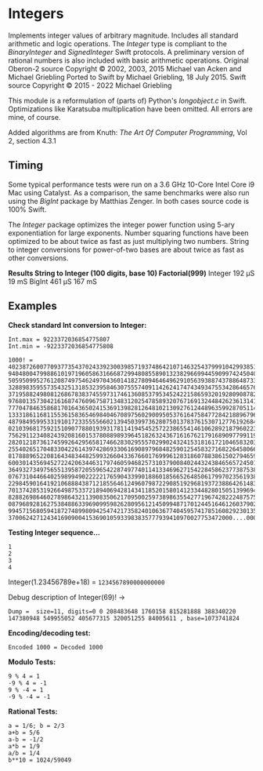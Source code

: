 # Integers

Implements integer values of arbitrary magnitude. Includes all standard arithmetic and logic operations.
The *Integer* type is compliant to the *BinaryInteger* and *SignedInteger* Swift protocols.
A preliminary version of rational numbers is also included with basic arithmetic operations.
Original Oberon-2 source Copyright © 2002, 2003, 2015 Michael van Acken and Michael Griebling
Ported to Swift by Michael Griebling, 18 July 2015.
Swift source Copyright © 2015 - 2022 Michael Griebling

This module is a reformulation of (parts of) Python's *longobject.c* in Swift. Optimizations like 
Karatsuba multiplication have been omitted.  All errors are mine, of course.

Added algorithms are from Knuth: _The Art Of Computer Programming_, Vol 2, section 4.3.1

## Timing

Some typical performance tests were run on a 3.6 GHz 10-Core Intel Core i9 Mac using Catalyst.
As a comparison, the same benchmarks were also run using the *BigInt* package by Matthias Zenger.
In both cases source code is 100% Swift.

The *Integer* package optimizes the integer power function using 5-ary exponentiation for large exponents.
Number squaring functions have been optimized to be about twice as fast as just multiplying two numbers.
String to integer conversions for power-of-two bases are about twice as fast as other conversions.

**Results  String to Integer (100 digits, base 10)  Factorial(999)**
Integer                     192 μS                       19 mS
BigInt                      461 μS                      167 mS

## Examples

**Check standard Int conversion to Integer:**
```
Int.max = 9223372036854775807
Int.min = -9223372036854775808
```
```
1000! = 40238726007709377354370243392300398571937486421071463254379991042993851239862902059204420848696
9404800479988610197196058631666872994808558901323829669944590997424504087073759918823627727188732519779
5059509952761208749754624970436014182780946464962910563938874378864873371191810458257836478499770124766
3288983595573543251318532395846307555740911426241747434934755342864657661166779739666882029120737914385
3719588249808126867838374559731746136085379534524221586593201928090878297308431392844403281231558611036
9768013573042161687476096758713483120254785893207671691324484262361314125087802080002616831510273418279
7770478463586817016436502415369139828126481021309276124489635992870511496497541990934222156683257208082
1333186116811553615836546984046708975602900950537616475847728421889679646244945160765353408198901385442
4879849599533191017233555566021394503997362807501378376153071277619268490343526252000158885351473316117
0210396817592151090778801939317811419454525722386554146106289218796022383897147608850627686296714667469
7562911234082439208160153780889893964518263243671616762179168909779911903754031274622289988005195444414
2820121873617459926429565817466283029555702990243241531816172104658320367869061172601587835207515162842
2554026517048330422614397428693306169089796848259012545832716822645806652676995865268227280707578139185
8178889652208164348344825993266043367660176999612831860788386150279465955131156552036093988180612138558
6003014356945272242063446317974605946825731037900840244324384656572450144028218852524709351906209290231
3649327349756551395872055965422874977401141334696271542284586237738753823048386568897646192738381490014
0767310446640259899490222221765904339901886018566526485061799702356193897017860040811889729918311021171
2298459016419210688843871218556461249607987229085192968193723886426148396573822911231250241866493531439
7013742853192664987533721894069428143411852015801412334482801505139969429015348307764456909907315243327
8288269864602789864321139083506217095002597389863554277196742822248757586765752344220207573630569498825
0879689281627538488633969099598262809561214509948717012445164612603790293091208890869420285106401821543
9945715680594187274899809425474217358240106367740459574178516082923013535808184009699637252423056085590
3700624271243416909004153690105933983835777939410970027753472000....000
```

**Testing Integer sequence...**
```
1
2
3
4
```

Integer(1.23456789e+18) = `1234567890000000000`

Debug description of Integer(69)! -> 
```
Dump =  size=11, digits=0 0 208483648 1760158 815281888 388340220 147380948 549955052 405677315 320051255 84005611 , base=1073741824
```

**Encoding/decoding test:**
```
Encoded 1000 = Decoded 1000
```

**Modulo Tests:**
```
9 % 4 = 1
-9 % 4 = -1
9 % -4 = 1
-9 % -4 = -1
```

**Rational Tests:**
```
a = 1/6; b = 2/3
a+b = 5/6
a-b = -1/2
a*b = 1/9
a/b = 1/4
b**10 = 1024/59049
```

